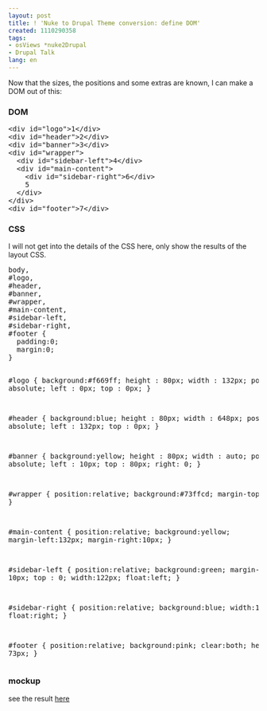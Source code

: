 ```yaml
---
layout: post
title: ! 'Nuke to Drupal Theme conversion: define DOM'
created: 1110290358
tags:
- osViews *nuke2Drupal
- Drupal Talk
lang: en
---
```

Now that the sizes, the positions and some extras are known, I can make a DOM out of this:
<h3>DOM</h3>
<pre>
&lt;div id=&quot;logo&quot;&gt;1&lt;/div&gt;
&lt;div id=&quot;header&quot;&gt;2&lt;/div&gt;
&lt;div id=&quot;banner&quot;&gt;3&lt;/div&gt;
&lt;div id=&quot;wrapper&quot;&gt;
  &lt;div id=&quot;sidebar-left&quot;&gt;4&lt;/div&gt;
  &lt;div id=&quot;main-content&quot;&gt;
    &lt;div id=&quot;sidebar-right&quot;&gt;6&lt;/div&gt;
    5
  &lt;/div&gt;
&lt;/div&gt;
&lt;div id=&quot;footer&quot;&gt;7&lt;/div&gt;
</pre>
<h3>CSS</h3>
I will not get into the details of the CSS here, only show the results of the layout CSS.
<pre>
body,
#logo,
#header, 
#banner,
#wrapper,
#main-content,
#sidebar-left,
#sidebar-right,
#footer {
  padding:0;
  margin:0;
}

#logo {
    background:#f669ff;
    height : 80px;
    width : 132px;
    position : absolute;
    left : 0px;
    top : 0px;
  }
  
#header {
    background:blue;
    height : 80px;
    width : 648px;
    position : absolute;
    left : 132px;
    top : 0px;
  }

#banner {
    background:yellow;
    height : 80px;
    width : auto;
    position : absolute;
    left : 10px;
    top : 80px;
    right: 0;
  }

#wrapper {
    position:relative;
    background:#73ffcd;
    margin-top : 160px;
  }

#main-content {
    position:relative;
    background:yellow;
    margin-left:132px;
    margin-right:10px;
  }

#sidebar-left {
    position:relative;
    background:green;
    margin-left : 10px;
    top : 0;
    width:122px;
    float:left;
  }

#sidebar-right {
    position:relative;
    background:blue;
    width:122px;
    float:right;
  }
  
#footer {
    position:relative;
    background:pink;
    clear:both;
    height : 73px;
  }
</pre>
<h3>mockup</h3>
see the result <a href="/misc/Regions_cutout.html">here</a>

